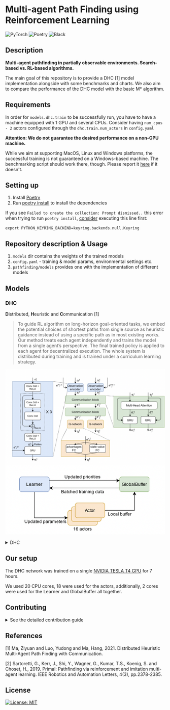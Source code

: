 # Multi-agent Path Finding using Reinforcement Learning


![PyTorch](https://img.shields.io/badge/PyTorch-%23EE4C2C.svg?style=flat&logo=PyTorch&logoColor=white)
![Poetry](https://img.shields.io/badge/Poetry-%2300C4CC.svg?style=flat&logo=Poetry&logoColor=white)
![Black](https://img.shields.io/badge/code%20style-black-000000.svg)

## Description

**Multi-agent pathfinding in partially observable environments. Search-based vs. RL-based algorithms.**

The main goal of this repository is to provide a DHC [1] model implementation alongside with some benchmarks and charts. 
We also aim to compare the performance of the DHC model with the basic M* algorithm.

## Requirements
In order for `models.dhc.train` to be successfully run, you have to have a machine equipped with 1 GPU and several CPUs.
Consider having `num_cpus - 2` actors configured through the `dhc.train.num_actors` in `config.yaml`

**Attention: We do not guarantee the desired performance on a non-GPU machine.**

While we aim at supporting MacOS, Linux and Windows platforms, the successful training is not guaranteed on a Windows-based machine. 
The benchmarking script should work there, though. Please report it [here](https://github.com/acforvs/multi-agent-pathfinding/issues) if it doesn't.

## Setting up
1. Install [Poetry](https://python-poetry.org)
2. Run [poetry install](https://python-poetry.org/docs/cli/#install) to install the dependencies

If you see ``Failed to create the collection: Prompt dismissed..`` this error when trying to run `poetry install`, [consider](https://github.com/python-poetry/poetry/issues/1917#issuecomment-1251667047) executing this line first:
```shell
export PYTHON_KEYRING_BACKEND=keyring.backends.null.Keyring
```

## Repository description & Usage 
1. `models` dir contains the weights of the trained models
2. `config.yaml` - training & model params, environmental settings etc.
3. `pathfinding/models` provides one with the implementation of different models

## Models
### DHC

**D**istributed, **H**euristic and **C**ommunication [1]

> To guide RL algorithm on long-horizon goal-oriented tasks, we embed the potential choices of shortest paths from single source as heuristic guidance instead of using a specific path as in most existing works. Our method treats each agent independently and trains the model from a single agent’s perspective. The final trained policy is applied to each agent for decentralized execution. The whole system is distributed during training and is trained under a curriculum learning strategy.

![visAfter](./static/DHC_architecture.png)  
![visAfter](./static/DHC_training.png) 

<details>
    <summary>DHC</summary>

#### Benchmarking 

1. **To generate test cases, run** 
```shell
poetry run python3 pathfinding/models/dhc/evaluate.py generate_test_suits TESTS_DESCR REPEAT_FOR
```
where
* TESTS_DESCR is a string of the format `'[(map_length, num_agents, density), ...]'`
* REPEAT_FOR is the amount of test cases of each configuration

For example, by running
```shell
poetry run python3 pathfinding/models/dhc/evaluate.py generate_test_suits '[(40, 16, 0.3), (80, 4, 0.1)]' 10
```
you will create 20 test cases in total:
* 10 cases with a 40x40 map with a density of 30% + 16 agents in it
* 10 cases with a 80x80 map with a density of 10% + 4 agents in it

2. **To run the generated test suite, run**
```shell
poetry run python3 pathfinding/models/dhc/evaluate.py test_model TESTS_DESCR MODEL_ID
```
where
* TESTS_DESCR is a string of the format `'[(map_length, num_agents, density), ...]'` (you may want to copy this line from the generation command)
* MODEL_ID is the name of the file from the `models` dir
For example, by running

```shell
poetry run python3 pathfinding/models/dhc/evaluate.py test_model '[(40, 16, 0.3), (80, 4, 0.1)]' 60000
```
you will run benchmark the `models/60000.pth` on the provided test cases 

**Attention: the test cases must be generated first!** 

#### Training
1. Set the desired `actors` amount by setting the appropriate value for `dhc.train.num_actors` in `config.yaml`

It is recommended to use the amount of CPU cores on you machine minus 2

2. To initialize training, run
```shell
poetry run python3 pathfinding/models/dhc/train.py
```

The `models` dir will be created afterwards where the weights of the intermediate models will be saved.

</details>

## Our setup
The DHC network was trained on a single [NVIDIA TESLA T4 GPU](https://www.nvidia.com/en-us/data-center/tesla-t4/) for 7 hours.

We used 20 CPU cores, 18 were used for the actors, additionally, 2 cores were used for the Learner and GlobalBuffer all together.


## Contributing
<details>
    <summary>See the detailed contribution guide</summary>

1. Install [black](https://github.com/psf/black), you can likely run
```shell
pip3 install black 
```

3. Use [black](https://github.com/psf/black) to ensure that the codestyle remains great
```shell
poetry run black dir
```
2. Make sure tests are OK 
```shell
poetry run pytest
```
3. Create a PR with new features
</details>

## References

<a id="1">[1]</a> 
Ma, Ziyuan and Luo, Yudong and Ma, Hang, 2021. Distributed Heuristic Multi-Agent Path Finding with Communication.

<a id="2">[2]</a> 
Sartoretti, G., Kerr, J., Shi, Y., Wagner, G., Kumar, T.S., Koenig, S. and Choset, H., 2019. Primal: Pathfinding via reinforcement and imitation multi-agent learning. IEEE Robotics and Automation Letters, 4(3), pp.2378-2385.

## License

[![License: MIT](https://img.shields.io/badge/License-MIT-yellow.svg)](https://github.com/acforvs/multi-agent-pathfinding/blob/main/LICENSE)


